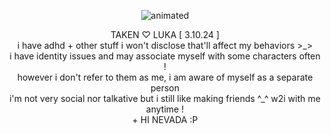<p align="center">
  <img src="https://cdn.discordapp.com/attachments/1196304361731661864/1224227521545900092/Untitled_video_-_Made_with_Clipchamp_5.gif?ex=661cb9ba&is=660a44ba&hm=8577e33d2f68619f7e884f155c29d3d418495790e7fc6bcb15345cb2e61719ab&" alt="animated" />
</p>
<p align="center"> TAKEN ♡ LUKA [ 3.10.24  ] 
<br>
i have adhd + other stuff i won't disclose that'll affect my behaviors >_>
<br>
i have identity issues and may associate myself with some characters often !
<br>
however i don't refer to them as me, i am aware of myself as a separate person
<br>  
i'm not very social nor talkative but i still like making friends ^_^ w2i with me anytime !
<br>
  + HI NEVADA :P
</p>



